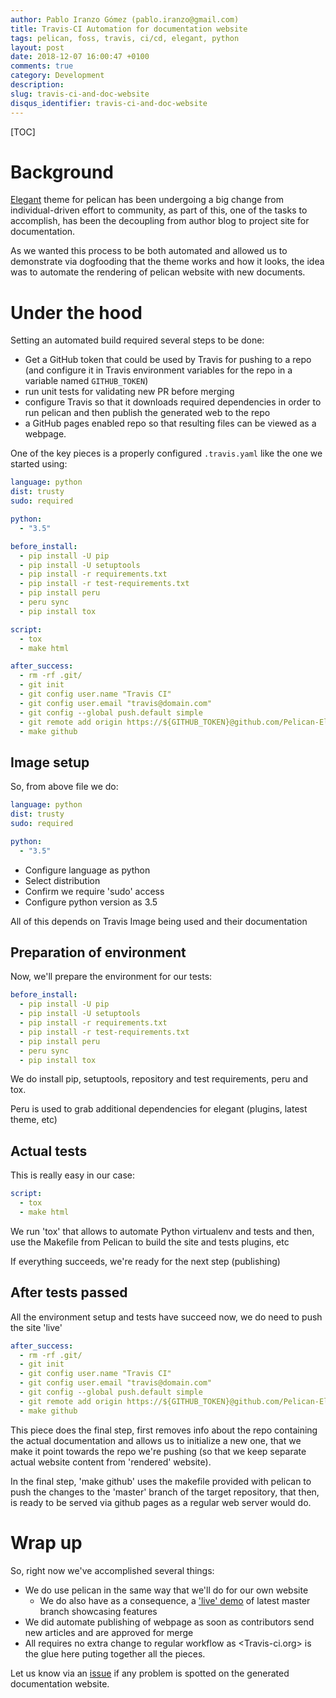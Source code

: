 ```yaml
---
author: Pablo Iranzo Gómez (pablo.iranzo@gmail.com)
title: Travis-CI Automation for documentation website
tags: pelican, foss, travis, ci/cd, elegant, python
layout: post
date: 2018-12-07 16:00:47 +0100
comments: true
category: Development
description:
slug: travis-ci-and-doc-website
disqus_identifier: travis-ci-and-doc-website
---
```


[TOC]

# Background

[Elegant](https://github.com/Pelican-Elegant/elegant) theme for pelican has been undergoing a big change from individual-driven effort to community, as part of this, one of the tasks to accomplish, has been the decoupling from author blog to project site for documentation.

As we wanted this process to be both automated and allowed us to demonstrate via dogfooding that the theme works and how it looks, the idea was to automate the rendering of pelican website with new documents.

# Under the hood

Setting an automated build required several steps to be done:

- Get a GitHub token that could be used by Travis for pushing to a repo (and configure it in Travis environment variables for the repo in a variable named `GITHUB_TOKEN`)
- run unit tests for validating new PR before merging
- configure Travis so that it downloads required dependencies in order to run pelican and then publish the generated web to the repo
- a GitHub pages enabled repo so that resulting files can be viewed as a webpage.

One of the key pieces is a properly configured `.travis.yaml` like the one we started using:

```yaml
language: python
dist: trusty
sudo: required

python:
  - "3.5"

before_install:
  - pip install -U pip
  - pip install -U setuptools
  - pip install -r requirements.txt
  - pip install -r test-requirements.txt
  - pip install peru
  - peru sync
  - pip install tox

script:
  - tox
  - make html

after_success:
  - rm -rf .git/
  - git init
  - git config user.name "Travis CI"
  - git config user.email "travis@domain.com"
  - git config --global push.default simple
  - git remote add origin https://${GITHUB_TOKEN}@github.com/Pelican-Elegant/pelican-elegant.github.io.git
  - make github
```

## Image setup

So, from above file we do:

```yaml
language: python
dist: trusty
sudo: required

python:
  - "3.5"
```

- Configure language as python
- Select distribution
- Confirm we require 'sudo' access
- Configure python version as 3.5

All of this depends on Travis Image being used and their documentation

## Preparation of environment

Now, we'll prepare the environment for our tests:

```yaml
before_install:
  - pip install -U pip
  - pip install -U setuptools
  - pip install -r requirements.txt
  - pip install -r test-requirements.txt
  - pip install peru
  - peru sync
  - pip install tox
```

We do install pip, setuptools, repository and test requirements, peru and tox.

Peru is used to grab additional dependencies for elegant (plugins, latest theme, etc)

## Actual tests

This is really easy in our case:

```yaml
script:
  - tox
  - make html
```

We run 'tox' that allows to automate Python virtualenv and tests and then, use the Makefile from Pelican to build the site and tests plugins, etc

If everything succeeds, we're ready for the next step (publishing)

## After tests passed

All the environment setup and tests have succeed now, we do need to push the site 'live'

```yaml
after_success:
  - rm -rf .git/
  - git init
  - git config user.name "Travis CI"
  - git config user.email "travis@domain.com"
  - git config --global push.default simple
  - git remote add origin https://${GITHUB_TOKEN}@github.com/Pelican-Elegant/pelican-elegant.github.io.git
  - make github
```

This piece does the final step, first removes info about the repo containing the actual documentation and allows us to initialize a new one, that we make it point towards the repo we're pushing (so that we keep separate actual website content from 'rendered' website).

In the final step, 'make github' uses the makefile provided with pelican to push the changes to the 'master' branch of the target repository, that then, is ready to be served via github pages as a regular web server would do.

# Wrap up

So, right now we've accomplished several things:

- We do use pelican in the same way that we'll do for our own website
  - We do also have as a consequence, a ['live' demo](https://pelican-elegant.github.io) of latest master branch showcasing features
- We did automate publishing of webpage as soon as contributors send new articles and are approved for merge
- All requires no extra change to regular workflow as <Travis-ci.org> is the glue here puting together all the pieces.

Let us know via an [issue](https://github.com/Pelican-Elegant/documentation/issues/new) if any problem is spotted on the generated documentation website.
